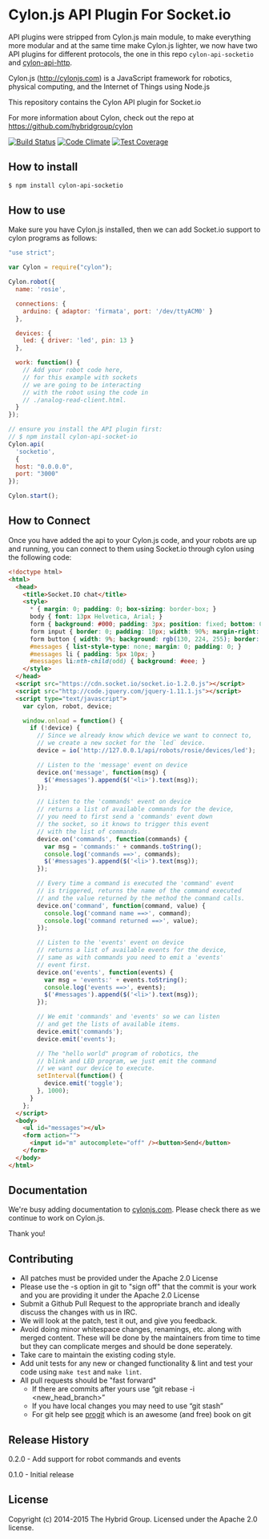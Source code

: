 # Cylon.js API Plugin For Socket.io

API plugins were stripped from Cylon.js main module, to make everything more modular
and at the same time make Cylon.js lighter, we now have two API plugins
for different protocols, the one in this repo `cylon-api-socketio` and
[cylon-api-http](http://github.com/hybridgroup/cylon-api-http).

Cylon.js (http://cylonjs.com) is a JavaScript framework for robotics, physical computing, and the Internet of Things using Node.js

This repository contains the Cylon API plugin for Socket.io

For more information about Cylon, check out the repo at
https://github.com/hybridgroup/cylon

[![Build Status](https://travis-ci.org/hybridgroup/cylon-api-socketio.svg)](https://travis-ci.org/hybridgroup/cylon-api-socketio)
[![Code Climate](https://codeclimate.com/github/hybridgroup/cylon-api-socketio/badges/gpa.svg)](https://codeclimate.com/github/hybridgroup/cylon-api-socketio)
[![Test Coverage](https://codeclimate.com/github/hybridgroup/cylon-api-socketio/badges/coverage.svg)](https://codeclimate.com/github/hybridgroup/cylon-api-socketio)

## How to install

```bash
$ npm install cylon-api-socketio
```

## How to use

Make sure you have Cylon.js installed, then we can add Socket.io support to cylon
programs as follows:

```javascript
"use strict";

var Cylon = require("cylon");

Cylon.robot({
  name: 'rosie',

  connections: {
    arduino: { adaptor: 'firmata', port: '/dev/ttyACM0' }
  },

  devices: {
    led: { driver: 'led', pin: 13 }
  },

  work: function() {
    // Add your robot code here,
    // for this example with sockets
    // we are going to be interacting
    // with the robot using the code in
    // ./analog-read-client.html.
  }
});

// ensure you install the API plugin first:
// $ npm install cylon-api-socket-io
Cylon.api(
  'socketio',
  {
  host: "0.0.0.0",
  port: "3000"
});

Cylon.start();
```

## How to Connect

Once you have added the api to your Cylon.js code, and your robots are up and running, you can connect
to them using Socket.io through cylon using the following code:

```html
<!doctype html>
<html>
  <head>
    <title>Socket.IO chat</title>
    <style>
      * { margin: 0; padding: 0; box-sizing: border-box; }
      body { font: 13px Helvetica, Arial; }
      form { background: #000; padding: 3px; position: fixed; bottom: 0; width: 100%; }
      form input { border: 0; padding: 10px; width: 90%; margin-right: .5%; }
      form button { width: 9%; background: rgb(130, 224, 255); border: none; padding: 10px; }
      #messages { list-style-type: none; margin: 0; padding: 0; }
      #messages li { padding: 5px 10px; }
      #messages li:nth-child(odd) { background: #eee; }
    </style>
  </head>
  <script src="https://cdn.socket.io/socket.io-1.2.0.js"></script>
  <script src="http://code.jquery.com/jquery-1.11.1.js"></script>
  <script type="text/javascript">
    var cylon, robot, device;

    window.onload = function() {
      if (!device) {
        // Since we already know which device we want to connect to,
        // we create a new socket for the `led` device.
        device = io('http://127.0.0.1/api/robots/rosie/devices/led');

        // Listen to the 'message' event on device
        device.on('message', function(msg) {
          $('#messages').append($('<li>').text(msg));
        });

        // Listen to the 'commands' event on device
        // returns a list of available commands for the device,
        // you need to first send a 'commands' event down
        // the socket, so it knows to trigger this event
        // with the list of commands.
        device.on('commands', function(commands) {
          var msg = 'commands:' + commands.toString();
          console.log('commands ==>', commands);
          $('#messages').append($('<li>').text(msg));
        });

        // Every time a command is executed the 'command' event
        // is triggered, returns the name of the command executed
        // and the value returned by the method the command calls.
        device.on('command', function(command, value) {
          console.log('command name ==>', command);
          console.log('command returned ==>', value);
        });

        // Listen to the 'events' event on device
        // returns a list of available events for the device,
        // same as with commands you need to emit a 'events'
        // event first.
        device.on('events', function(events) {
          var msg = 'events:' + events.toString();
          console.log('events ==>', events);
          $('#messages').append($('<li>').text(msg));
        });

        // We emit 'commands' and 'events' so we can listen
        // and get the lists of available items.
        device.emit('commands');
        device.emit('events');

        // The "hello world" program of robotics, the
        // blink and LED program, we just emit the command
        // we want our device to execute.
        setInterval(function() {
          device.emit('toggle');
        }, 1000);
      }
    };
  </script>
  <body>
    <ul id="messages"></ul>
    <form action="">
      <input id="m" autocomplete="off" /><button>Send</button>
    </form>
  </body>
</html>
```

## Documentation

We're busy adding documentation to [cylonjs.com](http://cylonjs.com). Please check there as we continue to work on Cylon.js.

Thank you!

## Contributing

* All patches must be provided under the Apache 2.0 License
* Please use the -s option in git to "sign off" that the commit is your work and you are providing it under the Apache 2.0 License
* Submit a Github Pull Request to the appropriate branch and ideally discuss the changes with us in IRC.
* We will look at the patch, test it out, and give you feedback.
* Avoid doing minor whitespace changes, renamings, etc. along with merged content. These will be done by the maintainers from time to time but they can complicate merges and should be done seperately.
* Take care to maintain the existing coding style.
* Add unit tests for any new or changed functionality & lint and test your code using `make test` and `make lint`.
* All pull requests should be "fast forward"
  * If there are commits after yours use “git rebase -i <new_head_branch>”
  * If you have local changes you may need to use “git stash”
  * For git help see [progit](http://git-scm.com/book) which is an awesome (and free) book on git

## Release History

0.2.0 - Add support for robot commands and events

0.1.0 - Initial release

## License

Copyright (c) 2014-2015 The Hybrid Group. Licensed under the Apache 2.0 license.
